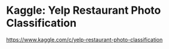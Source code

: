 # Kaggle: Yelp Restaurant Photo Classification

https://www.kaggle.com/c/yelp-restaurant-photo-classification
